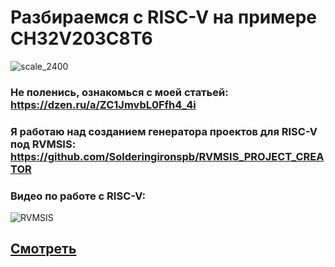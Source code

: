 # Разбираемся с RISC-V на примере CH32V203C8T6
![scale_2400](https://user-images.githubusercontent.com/68805120/230784277-3a4ee9e2-75bd-4f58-9c26-c1b52940a277.jpg)
### Не поленись, ознакомься с моей статьей: https://dzen.ru/a/ZC1JmvbL0Ffh4_4i
### Я работаю над созданием генератора проектов для RISC-V под RVMSIS: https://github.com/Solderingironspb/RVMSIS_PROJECT_CREATOR

### Видео по работе с RISC-V:
![RVMSIS](https://github.com/Solderingironspb/CH32V203C8T6_RVMSIS_notes/assets/68805120/72eb80b3-026e-4217-a229-f7ccd5484b62)
## [Смотреть](https://youtu.be/GViE8H_9npQ?si=tk2tOTqUCACEgTbS)
